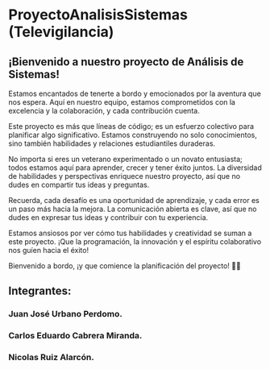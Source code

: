 # ProyectoAnalisisSistemas (Televigilancia)
## ¡Bienvenido a nuestro proyecto de Análisis de Sistemas!

Estamos encantados de tenerte a bordo y emocionados por la aventura que nos espera. Aquí en nuestro equipo, estamos comprometidos con la excelencia y la colaboración, y cada contribución cuenta.

Este proyecto es más que líneas de código; es un esfuerzo colectivo para planificar algo significativo. Estamos construyendo no solo conocimientos, sino también habilidades y relaciones estudiantiles duraderas.

No importa si eres un veterano experimentado o un novato entusiasta; todos estamos aquí para aprender, crecer y tener éxito juntos. La diversidad de habilidades y perspectivas enriquece nuestro proyecto, así que no dudes en compartir tus ideas y preguntas.

Recuerda, cada desafío es una oportunidad de aprendizaje, y cada error es un paso más hacia la mejora. La comunicación abierta es clave, así que no dudes en expresar tus ideas y contribuir con tu experiencia.

Estamos ansiosos por ver cómo tus habilidades y creatividad se suman a este proyecto. ¡Que la programación, la innovación y el espíritu colaborativo nos guíen hacia el éxito!

Bienvenido a bordo, ¡y que comience la planificación del proyecto! 🚀✨

## Integrantes:
### Juan José Urbano Perdomo.
### Carlos Eduardo Cabrera Miranda.
### Nicolas Ruiz Alarcón.
